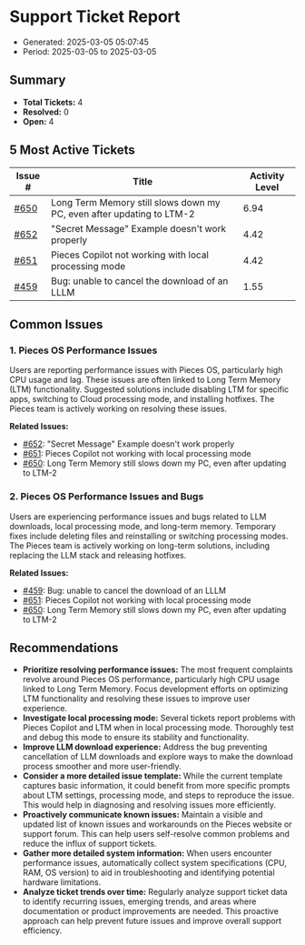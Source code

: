 # Support Ticket Report
- Generated: 2025-03-05 05:07:45
- Period: 2025-03-05 to 2025-03-05

## Summary
- **Total Tickets:** 4
- **Resolved:** 0
- **Open:** 4

## 5 Most Active Tickets
| Issue # | Title | Activity Level |
|---------|-------|----------------|
| [#650](https://github.com/pieces-app/support/issues/650) | Long Term Memory still slows down my PC, even after updating to LTM-2 | 6.94 |
| [#652](https://github.com/pieces-app/support/issues/652) | "Secret Message" Example doesn't work properly | 4.42 |
| [#651](https://github.com/pieces-app/support/issues/651) | Pieces Copilot not working with local processing mode | 4.42 |
| [#459](https://github.com/pieces-app/support/issues/459) | Bug: unable to cancel the download of an LLLM | 1.55 |

## Common Issues
### 1. Pieces OS Performance Issues
Users are reporting performance issues with Pieces OS, particularly high CPU usage and lag. These issues are often linked to Long Term Memory (LTM) functionality. Suggested solutions include disabling LTM for specific apps, switching to Cloud processing mode, and installing hotfixes. The Pieces team is actively working on resolving these issues.

**Related Issues:**
- [#652](https://github.com/pieces-app/support/issues/652): "Secret Message" Example doesn't work properly
- [#651](https://github.com/pieces-app/support/issues/651): Pieces Copilot not working with local processing mode
- [#650](https://github.com/pieces-app/support/issues/650): Long Term Memory still slows down my PC, even after updating to LTM-2

### 2. Pieces OS Performance Issues and Bugs
Users are experiencing performance issues and bugs related to LLM downloads, local processing mode, and long-term memory. Temporary fixes include deleting files and reinstalling or switching processing modes. The Pieces team is actively working on long-term solutions, including replacing the LLM stack and releasing hotfixes.

**Related Issues:**
- [#459](https://github.com/pieces-app/support/issues/459): Bug: unable to cancel the download of an LLLM
- [#651](https://github.com/pieces-app/support/issues/651): Pieces Copilot not working with local processing mode
- [#650](https://github.com/pieces-app/support/issues/650): Long Term Memory still slows down my PC, even after updating to LTM-2


## Recommendations
- **Prioritize resolving performance issues:** The most frequent complaints revolve around Pieces OS performance, particularly high CPU usage linked to Long Term Memory. Focus development efforts on optimizing LTM functionality and resolving these issues to improve user experience.
- **Investigate local processing mode:** Several tickets report problems with Pieces Copilot and LTM when in local processing mode. Thoroughly test and debug this mode to ensure its stability and functionality.
- **Improve LLM download experience:** Address the bug preventing cancellation of LLM downloads and explore ways to make the download process smoother and more user-friendly.
- **Consider a more detailed issue template:** While the current template captures basic information, it could benefit from more specific prompts about LTM settings, processing mode, and steps to reproduce the issue. This would help in diagnosing and resolving issues more efficiently.
- **Proactively communicate known issues:** Maintain a visible and updated list of known issues and workarounds on the Pieces website or support forum. This can help users self-resolve common problems and reduce the influx of support tickets.
- **Gather more detailed system information:** When users encounter performance issues, automatically collect system specifications (CPU, RAM, OS version) to aid in troubleshooting and identifying potential hardware limitations.
- **Analyze ticket trends over time:** Regularly analyze support ticket data to identify recurring issues, emerging trends, and areas where documentation or product improvements are needed. This proactive approach can help prevent future issues and improve overall support efficiency.
